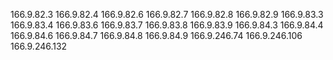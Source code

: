 166.9.82.3
166.9.82.4
166.9.82.6
166.9.82.7
166.9.82.8
166.9.82.9
166.9.83.3
166.9.83.4
166.9.83.6
166.9.83.7
166.9.83.8
166.9.83.9
166.9.84.3
166.9.84.4
166.9.84.6
166.9.84.7
166.9.84.8
166.9.84.9
166.9.246.74
166.9.246.106
166.9.246.132